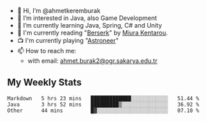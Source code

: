 - 👋 Hi, I’m @ahmetkeremburak
- 👀 I’m interested in Java, also Game Development
- 🌱 I’m currently learning Java, Spring, C# and Unity
- :book: I'm currently reading "[Berserk](https://en.wikipedia.org/wiki/Berserk_(manga))" by [Miura Kentarou](https://en.wikipedia.org/wiki/Kentaro_Miura).
- :tv: I'm currently playing "[Astroneer](https://en.wikipedia.org/wiki/Astroneer)"
- 📫 How to reach me:  
  - with email: ahmet.burak2@ogr.sakarya.edu.tr
<!---
- 💞️ I’m looking to collaborate on ...
--->

<!---
ahmetkeremburak/ahmetkeremburak is a ✨ special ✨ repository because its `README.md` (this file) appears on your GitHub profile.
You can click the Preview link to take a look at your changes.
--->
## My Weekly Stats
<!--START_SECTION:waka-->

```text
Markdown   5 hrs 23 mins   █████████████░░░░░░░░░░░░   51.44 %
Java       3 hrs 52 mins   █████████▒░░░░░░░░░░░░░░░   36.92 %
Other      44 mins         █▓░░░░░░░░░░░░░░░░░░░░░░░   07.10 %
```

<!--END_SECTION:waka-->
